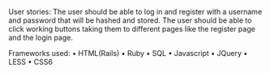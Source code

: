 User stories:
The user should be able to log in and register with a
username and password that will be hashed and stored.
The user should be able to click working buttons taking
them to different pages like the register page and the login page.









Frameworks used:
• HTML(Rails)
• Ruby
• SQL
• Javascript
• JQuery
• LESS
• CSS6